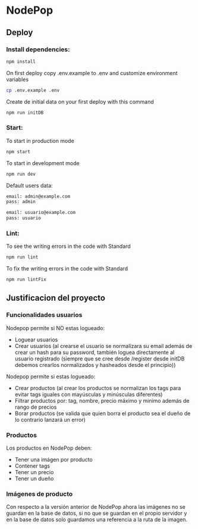 # NodePop

## Deploy

### Install dependencies:

````sh
npm install
````

On first deploy copy .env.example to .env and customize environment variables
````sh
cp .env.example .env
````

Create de initial data on your first deploy with this command
````sh
npm run initDB
````
### Start:

To start in production mode

````sh
npm start
````
To start in development mode

````sh
npm run dev
````

Default users data:
````sh
email: admin@example.com
pass: admin

email: usuario@example.com
pass: usuario
````
### Lint:

To see the writing errors in the code with Standard

````sh
npm run lint
````
To fix the writing errors in the code with Standard

````sh
npm run lintFix
````

## Justificacion del proyecto

### Funcionalidades usuarios

Nodepop permite si NO estas logueado:
- Loguear usuarios
- Crear usuarios (al crearse el usuario se normalizara su email además de crear un hash para su password, también loguea directamente al usuario registrado (siempre que se cree desde /register desde initDB debemos crearlos normalizados y hasheados desde el principio))

Nodepop permite si estas logueado:
- Crear productos (al crear los productos se normalizan los tags para evitar tags iguales con mayúsculas y minúsculas diferentes)
- Filtrar productos por: tag, nombre, precio máximo y minimo además de rango de precios 
- Borar productos (se valida que quien borra el producto sea el dueño de lo contrario lanzará un error)

### Productos
Los productos en NodePop deben:
- Tener una imágen por producto
- Contener tags
- Tener un precio
- Tener un dueño

### Imágenes de producto
Con respecto a la versión anterior de NodePop ahora las imágenes no se guardan en la base de datos, si no que se guardan en el propio servidor y en la base de datos solo guardamos una referencia a la ruta de la imagen.

